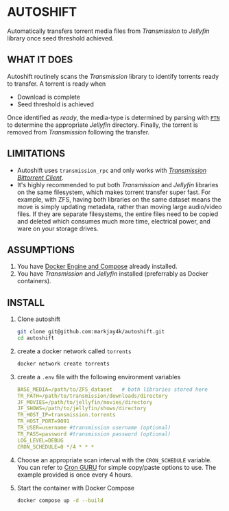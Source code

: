 # AUTOSHIFT

Automatically transfers torrent media files from _Transmission_ to _Jellyfin_
library once seed threshold achieved.

## WHAT IT DOES

Autoshift routinely scans the _Transmission_ library to identify torrents ready
to transfer. A torrent is ready when 
- Download is complete
- Seed threshold is achieved

Once identified as _ready_, the media-type is determined by parsing with 
[`PTN`](https://github.com/divijbindlish/parse-torrent-name) to
determine the appropriate _Jellyfin_ directory. Finally, the torrent is removed 
from _Transmission_ following the transfer.

## LIMITATIONS

- Autoshift uses `transmission_rpc` and only works with [_Transmission Bittorrent
Client_](https://github.com/transmission/transmission).
- It's highly recommended to put both _Transmission_ and _Jellyfin_ libraries on the
    same filesystem, which makes torrent transfer super fast. For example, with ZFS, having 
    both libraries on the same dataset means the move is simply updating metadata, 
    rather than moving large audio/video files. If they are separate
    filesystems, the entire files need to be copied and deleted which consumes
    much more time, electrical power, and ware on your storage drives.

## ASSUMPTIONS

1. You have [Docker Engine and Compose](https://docs.docker.com/engine/install/) already installed.
2. You have _Transmission_ and _Jellyfin_ installed (preferrably as Docker
   containers).

## INSTALL

1. Clone autoshift
    ```bash
    git clone git@github.com:markjay4k/autoshift.git
    cd autoshift
    ```
2. create a docker network called `torrents`

    ```bash
    docker network create torrents
    ```
3. create a `.env` file with the following environment variables

    ```yaml
    BASE_MEDIA=/path/to/ZFS_dataset   # both libraries stored here
    TR_PATH=/path/to/transmission/downloads/directory
    JF_MOVIES=/path/to/jellyfin/movies/directory
    JF_SHOWS=/path/to/jellyfin/shows/directory
    TR_HOST_IP=transmission.torrents
    TR_HOST_PORT=9091
    TR_USER=username #transmission username (optional)
    TR_PASS=password #transmission password (optional)
    LOG_LEVEL=DEBUG
    CRON_SCHEDULE=0 */4 * * *
    ```
4. Choose an appropriate scan interval with the `CRON_SCHEDULE` variable. You
   can refer to [Cron GURU](https://crontab.guru/examples.html) for simple
   copy/paste options to use. The example provided is once every 4 hours.
5. Start the container with Docker Compose
    ```bash
    docker compose up -d --build
    ```
